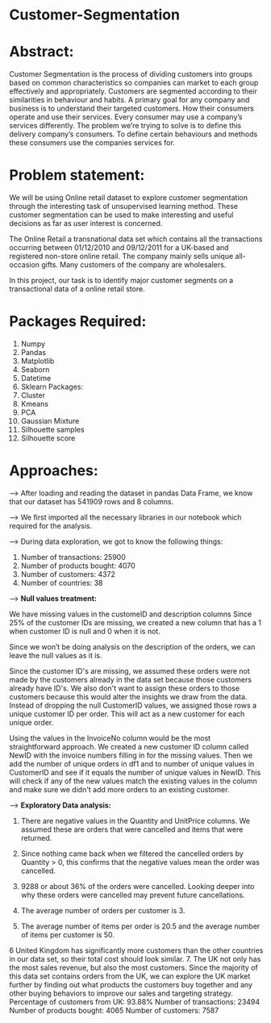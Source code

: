 # Customer-Segmentation

# Abstract:

Customer Segmentation is the process of dividing customers into groups based on common characteristics so companies can market to each group effectively and appropriately. Customers are segmented according to their similarities in behaviour and habits. A primary goal for any company and business is to understand their targeted customers. How their consumers operate and use their services. Every consumer may use a company’s services differently. The problem we’re trying to solve is to define this delivery company’s consumers. To define certain behaviours and methods these consumers use the companies services for.

# Problem statement:
We will be using Online retail dataset to explore customer segmentation through the interesting task of unsupervised learning method. These customer segmentation can be used to make interesting and useful decisions as far as user interest is concerned.

The Online Retail a transnational data set which contains all the transactions occurring between 01/12/2010 and 09/12/2011 for a UK-based and registered non-store online retail. The company mainly sells unique all-occasion gifts. Many customers of the company are wholesalers.

In this project, our task is to identify major customer segments on a transactional data of a online retail store. 

# Packages Required:

1. Numpy
2. Pandas
3. Matplotlib
4. Seaborn
5. Datetime
6. Sklearn Packages:
7. Cluster
8. Kmeans
9. PCA
10. Gaussian Mixture
11. Silhouette samples 
12. Silhouette score

# Approaches:

--> After loading and reading the dataset in pandas Data Frame, we know that our dataset has 541909 rows
and 8 columns.

--> We first imported all the necessary libraries in our notebook which required for the analysis.

--> During data exploration, we got to know the following things:

1. Number of transactions: 25900
2. Number of products bought: 4070
3. Number of customers: 4372
4. Number of countries: 38

--> **Null values treatment:**

We have missing values in the customeID and description columns
Since 25% of the customer IDs are missing, we created a new column that has a 1 when customer ID is
null and 0 when it is not.

Since we won’t be doing analysis on the description of the orders, we can leave the null values as it is.

Since the customer ID's are missing, we assumed these orders were not made by the customers already
in the data set because those customers already have ID's. We also don't want to assign these orders to
those customers because this would alter the insights we draw from the data. Instead of dropping the
null CustomerID values, we assigned those rows a unique customer ID per order. This will act as a new
customer for each unique order.

Using the values in the InvoiceNo column would be the most straightforward approach. We created a
new customer ID column called NewID with the invoice numbers filling in for the missing values. Then we
add the number of unique orders in df1 and to number of unique values in CustomerID and see if it equals the number of unique values in NewID. This will check if any of the new values match the existing
values in the column and make sure we didn't add more orders to an existing customer.

--> **Exploratory Data analysis:**

1. There are negative values in the Quantity and UnitPrice columns. We assumed these are orders that were
cancelled and items that were returned.

2. Since nothing came back when we filtered the cancelled orders by Quantity > 0, this confirms that the
negative values mean the order was cancelled.

3. 9288 or about 36% of the orders were cancelled. Looking deeper into why these orders were cancelled
may prevent future cancellations.

4. The average number of orders per customer is 3.

5. The average number of items per order is 20.5 and the average number of items per customer is 50.

6 United Kingdom has significantly more customers than the other countries in our data set, so their
total cost should look similar.
7. The UK not only has the most sales revenue, but also the most customers. Since the majority of this data
set contains orders from the UK, we can explore the UK market further by finding out what products the
customers buy together and any other buying behaviors to improve our sales and targeting strategy.
Percentage of customers from UK: 93.88%
Number of transactions: 23494
Number of products bought: 4065
Number of customers: 7587

